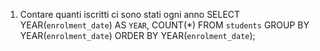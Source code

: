 1. Contare quanti iscritti ci sono stati ogni anno
   SELECT YEAR(`enrolment_date`) AS `YEAR`, COUNT(\*)
   FROM `students`
   GROUP BY YEAR(`enrolment_date`)
   ORDER BY YEAR(`enrolment_date`);

